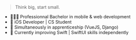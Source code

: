 > Think big, start small. 

- 👩🏼‍🎓 Professionnal Bachelor in mobile & web development
- 📱 iOS Developer | CS Student
- 🏫 Simultaneously in apprenticeship (VueJS, Django)
- 🌱 Currently improving Swift | SwiftUI skills independently
